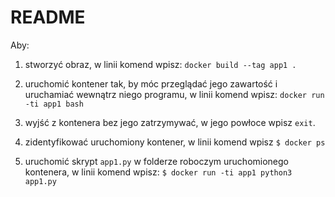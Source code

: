 # README

Aby:

1. stworzyć obraz, w linii komend wpisz:
   `docker build --tag app1 .`

2. uruchomić kontener tak, by móc przeglądać jego zawartość i uruchamiać wewnątrz niego programu, w linii komend wpisz:
   `docker run -ti app1 bash`
3. wyjść z kontenera bez jego zatrzymywać, w jego powłoce wpisz
    `exit`.
4. zidentyfikować uruchomiony kontener, w linii komend wpisz 
   `$ docker ps`
5. uruchomić skrypt `app1.py` w folderze roboczym uruchomionego kontenera, w linii komend wpisz:
   `$ docker run -ti app1 python3 app1.py`





